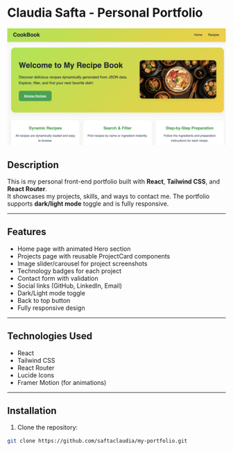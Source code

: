 # Claudia Safta - Personal Portfolio

![Portfolio Screenshot](./public/images/Cookbook-Home.png)

## Description

This is my personal front-end portfolio built with **React**, **Tailwind CSS**, and **React Router**.  
It showcases my projects, skills, and ways to contact me. The portfolio supports **dark/light mode** toggle and is fully responsive.

---

## Features

- Home page with animated Hero section
- Projects page with reusable ProjectCard components
- Image slider/carousel for project screenshots
- Technology badges for each project
- Contact form with validation
- Social links (GitHub, LinkedIn, Email)
- Dark/Light mode toggle
- Back to top button
- Fully responsive design

---

## Technologies Used

- React
- Tailwind CSS
- React Router
- Lucide Icons
- Framer Motion (for animations)

---

## Installation

1. Clone the repository:

```bash
git clone https://github.com/saftaclaudia/my-portfolio.git
```
